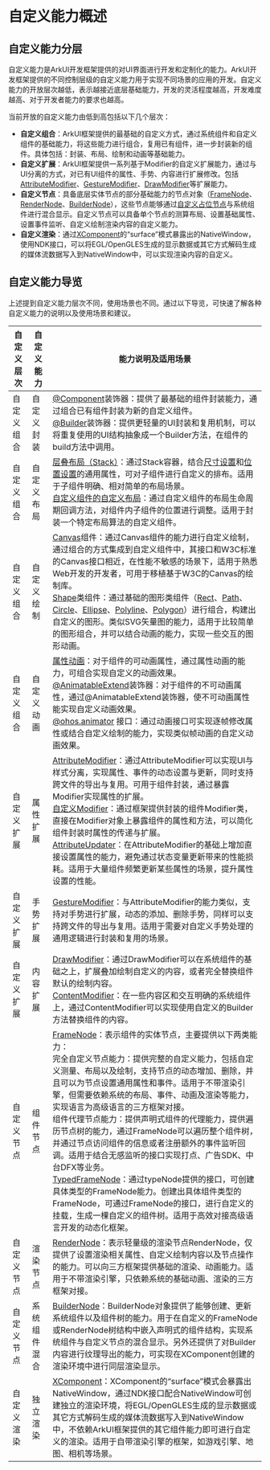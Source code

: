 # 自定义能力概述
<!--Kit: ArkUI-->
<!--Subsystem: ArkUI-->
<!--Owner: @xiang-shouxing-->
<!--Designer: @xiang-shouxing-->
<!--Tester: @sally__-->
<!--Adviser: @HelloCrease-->

## 自定义能力分层
  自定义能力是ArkUI开发框架提供的对UI界面进行开发和定制化的能力。ArkUI开发框架提供的不同控制层级的自定义能力用于实现不同场景的应用的开发。自定义能力的开放层次越低，表示越接近底层基础能力，开发的灵活程度越高，开发难度越高、对于开发者能力的要求也越高。

  当前开放的自定义能力由低到高包括以下几个层次：
  - **自定义组合**：ArkUI框架提供的最基础的自定义方式，通过系统组件和自定义组件的基础能力，将这些能力进行组合，复用已有组件，进一步封装新的组件。具体包括：封装、布局、绘制和动画等基础能力。
  - **自定义扩展**：ArkUI框架提供一系列基于Modifier的自定义扩展能力，通过与UI分离的方式，对已有UI组件的属性、手势、内容进行扩展修改。包括[AttributeModifier](../reference/apis-arkui/arkui-ts/ts-universal-attributes-attribute-modifier.md)、[GestureModifier](../reference/apis-arkui/arkui-ts/ts-universal-attributes-gesture-modifier.md#gesturemodifier-1)、[DrawModifier](../reference/apis-arkui/arkui-ts/ts-universal-attributes-draw-modifier.md#drawmodifier-1)等扩展能力。
  - **自定义节点**：具备底层实体节点的部分基础能力的节点对象（[FrameNode](../reference/apis-arkui/js-apis-arkui-frameNode.md)、[RenderNode](../reference/apis-arkui/js-apis-arkui-renderNode.md)、[BuilderNode](../reference/apis-arkui/js-apis-arkui-builderNode.md)），这些节点能够通过[自定义占位节点](./arkts-user-defined-place-holder.md)与系统组件进行混合显示。自定义节点可以具备单个节点的测算布局、设置基础属性、设置事件监听、自定义绘制渲染内容的自定义能力。
  - **自定义渲染**：通过[XComponent](napi-xcomponent-guidelines.md)的“surface”模式暴露出的NativeWindow，使用NDK接口，可以将EGL/OpenGLES生成的显示数据或其它方式解码生成的媒体流数据写入到NativeWindow中，可以实现渲染内容的自定义。

## 自定义能力导览
  上述提到自定义能力层次不同，使用场景也不同。通过以下导览，可快速了解各种自定义能力的说明以及使用场景和建议。

  |自定义层次|自定义能力|能力说明及适用场景 |
  |--|--|--|
  |自定义组合|自定义封装| [@Component](../ui/state-management/arkts-create-custom-components.md#component)装饰器：提供了最基础的组件封装能力，通过组合已有组件封装为新的自定义组件。<br> [@Builder](../ui/state-management/arkts-builder.md)装饰器：提供更轻量的UI封装和复用机制，可以将重复使用的UI结构抽象成一个Builder方法，在组件的build方法中调用。 |
  |自定义组合|自定义布局| [层叠布局（Stack）](./arkts-layout-development-stack-layout.md)：通过Stack容器，结合[尺寸设置](../reference/apis-arkui/arkui-ts/ts-universal-attributes-size.md)和[位置设置](../reference/apis-arkui/arkui-ts/ts-universal-attributes-location.md)的通用属性，可对子组件进行自定义的排布。适用于子组件明确、相对简单的布局场景。<br> [自定义组件的自定义布局](../ui/state-management/arkts-page-custom-components-layout.md)：通过自定义组件的布局生命周期回调方法，对组件内子组件的位置进行调整。适用于封装一个特定布局算法的自定义组件。 |
  |自定义组合|自定义绘制| [Canvas](arkts-drawing-customization-on-canvas.md)组件：通过Canvas组件的能力进行自定义绘制，通过组合的方式集成到自定义组件中，其接口和W3C标准的Canvas接口相近，在性能不敏感的场景下，适用于熟悉Web开发的开发者，可用于移植基于W3C的Canvas的绘制库。<br>[Shape](arkts-geometric-shape-drawing.md)类组件：通过基础的图形类组件（[Rect](../reference/apis-arkui/arkui-ts/ts-drawing-components-rect.md)、[Path](../reference/apis-arkui/arkui-ts/ts-drawing-components-path.md)、[Circle](../reference/apis-arkui/arkui-ts/ts-drawing-components-circle.md)、[Ellipse](../reference/apis-arkui/arkui-ts/ts-drawing-components-ellipse.md)、[Polyline](../reference/apis-arkui/arkui-ts/ts-drawing-components-polyline.md)、[Polygon](../reference/apis-arkui/arkui-ts/ts-drawing-components-polygon.md)）进行组合，构建出自定义的图形。类似SVG矢量图的能力，适用于比较简单的图形组合，并可以结合动画的能力，实现一些交互的图形动画。 |
  |自定义组合|自定义动画| [属性动画](./arkts-attribute-animation-apis.md)：对于组件的可动画属性，通过属性动画的能力，可组合实现自定义的动画效果。<br>[@AnimatableExtend](../ui/state-management/arkts-animatable-extend.md)装饰器：对于组件的不可动画属性，通过@AnimatableExtend装饰器，使不可动画属性能实现自定义动画效果。<br>[@ohos.animator](../reference/apis-arkui/js-apis-animator.md) 接口：通过动画接口可实现逐帧修改属性或结合自定义绘制的能力，实现类似帧动画的自定义动画效果。|
  |自定义扩展|属性扩展| [AttributeModifier](../reference/apis-arkui/arkui-ts/ts-universal-attributes-attribute-modifier.md#attributemodifier)：通过AttributeModifier可以实现UI与样式分离，实现属性、事件的动态设置与更新，同时支持跨文件的导出与复用。可用于组件封装，通过暴露Modifier实现属性的扩展。<br>[自定义Modifier](../reference/apis-arkui/arkui-ts/ts-universal-attributes-attribute-modifier.md#自定义modifier)：通过框架提供封装的组件Modifier类，直接在Modifier对象上暴露组件的属性和方法，可以简化组件封装时属性的传递与扩展。<br> [AttributeUpdater](../reference/apis-arkui/js-apis-arkui-AttributeUpdater.md)：在AttributeModifier的基础上增加直接设置属性的能力，避免通过状态变量更新带来的性能损耗。适用于大量组件频繁更新某些属性的场景，提升属性设置的性能。 |
  |自定义扩展|手势扩展| [GestureModifier](../reference/apis-arkui/arkui-ts/ts-universal-attributes-gesture-modifier.md#gesturemodifier-1)：与AttributeModifier的能力类似，支持对手势进行扩展，动态的添加、删除手势，同样可以支持跨文件的导出与复用。适用于需要对自定义手势处理的通用逻辑进行封装和复用的场景。 |
  |自定义扩展|内容扩展| [DrawModifier](../reference/apis-arkui/arkui-ts/ts-universal-attributes-draw-modifier.md#drawmodifier-1)：通过DrawModifier可以在系统组件的基础之上，扩展叠加绘制自定义的内容，或者完全替换组件默认的绘制内容。<br>[ContentModifier](../reference/apis-arkui/arkui-ts/ts-universal-attributes-content-modifier.md#contentmodifiert)：在一些内容区和交互明确的系统组件上，通过ContentModifier可以实现使用自定义的Builder方法替换组件的内容。 |
  |自定义节点|组件节点| [FrameNode](arkts-user-defined-arktsNode-frameNode.md)：表示组件的实体节点，主要提供以下两类能力：<br>完全自定义节点能力：提供完整的自定义能力，包括自定义测量、布局以及绘制，支持节点的动态增加、删除，并且可以为节点设置通用属性和事件。适用于不带渲染引擎，但需要依赖系统的布局、事件、动画及渲染等能力，实现语言为高级语言的三方框架对接。<br>组件代理节点能力：提供声明式组件的代理能力，提供遍历节点树的能力，通过FrameNode可以遍历整个组件树，并通过节点访问组件的信息或者注册额外的事件监听回调。适用于结合无感监听的接口实现打点、广告SDK、中台DFX等业务。<br>[TypedFrameNode](../reference/apis-arkui/js-apis-arkui-frameNode.md#typedframenode12)：通过typeNode提供的接口，可创建具体类型的FrameNode能力。创建出具体组件类型的FrameNode，可通过FrameNode的接口，进行自定义的挂载，生成一棵自定义的组件树。适用于高效对接高级语言开发的动态化框架。 |
  |自定义节点|渲染节点| [RenderNode](arkts-user-defined-arktsNode-renderNode.md)：表示轻量级的渲染节点RenderNode，仅提供了设置渲染相关属性、自定义绘制内容以及节点操作的能力。可以向三方框架提供基础的渲染、动画能力。适用于不带渲染引擎，只依赖系统的基础动画、渲染的三方框架对接。 |
  |自定义节点| 系统组件混合 | [BuilderNode](arkts-user-defined-arktsNode-builderNode.md)：BuilderNode对象提供了能够创建、更新系统组件以及组件树的能力。用于在自定义的FrameNode或RenderNode树结构中嵌入声明式的组件结构，实现系统组件与自定义节点的混合显示。另外还提供了对Builder内容进行纹理导出的能力，可实现在XComponent创建的渲染环境中进行同层渲染显示。 |
  |自定义渲染| 独立渲染 | [XComponent](napi-xcomponent-guidelines.md)：XComponent的“surface”模式会暴露出NativeWindow，通过NDK接口配合NativeWindow可创建独立的渲染环境，将EGL/OpenGLES生成的显示数据或其它方式解码生成的媒体流数据写入到NativeWindow中，不依赖ArkUI框架提供的其它组件能力即可进行自定义的渲染。适用于自带渲染引擎的框架，如游戏引擎、地图、相机等场景。 |
